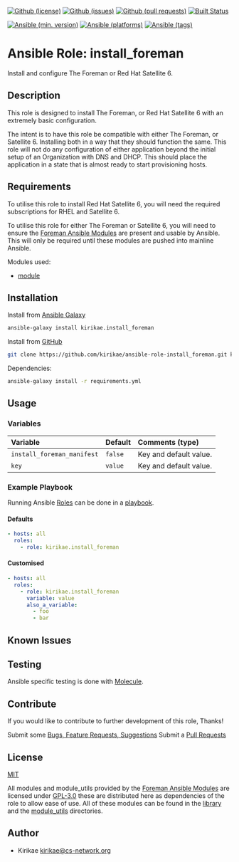 <!-- GitHub Shields -->
[![Github (license)](https://img.shields.io/github/license/kirikae/ansible-role-install_foreman.svg)](https://github.com/kirikae/ansible-role-install_foreman/blob/master/LICENSE)
[![Github (issues)](https://img.shields.io/github/issues/kirikae/ansible-role-install_foreman.svg)](https://github.com/kirikae/ansible-role-install_foreman/issues)
[![Github (pull requests)](https://img.shields.io/github/issues-pr/kirikae/ansible-role-install_foreman.svg)](https://github.com/kirikae/ansible-role-install_foreman/pulls)
[![Built Status](https://travis-ci.org/kirikae/ansible-role-install_foreman.svg?branch-master)](https://travis-ci.org/kirikae/ansible-role-install_foreman)
<!-- Ansible Shields -->
[![Ansible (min. version)](https://img.shields.io/badge/dynamic/yaml.svg?label=Min.%20Ansible%20Version&url=https%3A%2F%2Fraw.githubusercontent.com%2Fkirikae%2Fansible-role-install_foreman%2Fmaster%2Fmeta%2Fmain.yml&query=%24.galaxy_info.min_ansible_version&colorB=black)](https://galaxy.ansible.com/while_true_do/install_foreman)
[![Ansible (platforms)](https://img.shields.io/badge/dynamic/yaml.svg?label=Supported%20OS&url=https%3A%2F%2Fraw.githubusercontent.com%2Fkirikae%2Fansible-role-install_foreman%2Fmaster%2Fmeta%2Fmain.yml&query=galaxy_info.platforms%5B*%5D.name&colorB=black)](https://galaxy.ansible.com/while_true_do/install_foreman)
[![Ansible (tags)](https://img.shields.io/badge/dynamic/yaml.svg?label=Galaxy%20Tags&url=https%3A%2F%2Fraw.githubusercontent.com%2Fkirikae%2Fansible-role-install_foreman%2Fmaster%2Fmeta%2Fmain.yml&query=%24.galaxy_info.galaxy_tags%5B*%5D&colorB=black)](https://galaxy.ansible.com/while_true_do/install_foreman)

# Ansible Role: install_foreman

Install and configure The Foreman or Red Hat Satellite 6.

## Description

This role is designed to install The Foreman, or Red Hat Satellite 6 with an extremely basic configuration.

The intent is to have this role be compatible with either The Foreman, or Satellite 6. Installing both in a way that they should function the same. This role will not do any configuration of either application beyond the initial setup of an Organization with DNS and DHCP. This should place the application in a state that is almost ready to start provisioning hosts.

## Requirements

To utilise this role to install Red Hat Satellite 6, you will need the required subscriptions for RHEL and Satellite 6.

To utilise this role for either The Foreman or Satellite 6, you will need to ensure the [Foreman Ansible Modules](https://github.com/theforeman/foreman-ansible-modules) are present and usable by Ansible. This will only be required until these modules are pushed into mainline Ansible.

Modules used:

* [module](link)

## Installation

<!-- TODO: Installation process to use this repository -->

Install from [Ansible Galaxy](https://galaxy.ansible.com/kirikae/install_foreman)
```bash
ansible-galaxy install kirikae.install_foreman
```

Install from [GitHub](https://github.com/kirikae/ansible-role-install_foreman)
```bash
git clone https://github.com/kirikae/ansible-role-install_foreman.git kirikae.install_foreman
```

Dependencies:
```bash
ansible-galaxy install -r requirements.yml
```

## Usage

<!-- TODO: How to use this repository -->

### Variables

| Variable      | Default     | Comments (type)         |
| :---          | :---        | :---                    |
| `install_foreman_manifest`         | `false`     | Key and default value.  |
| `key`         | `value`     | Key and default value.  |

### Example Playbook

Running Ansible [Roles](https://docs.ansible.com/ansible/latest/user_guide/playbooks_reuse_roles.html) can be done in a [playbook](https://docs.ansible.com/ansible/latest/user_guide/playbooks_intro.html).

#### Defaults

```yaml
- hosts: all
  roles:
    - role: kirikae.install_foreman
```

#### Customised

```yaml
- hosts: all
  roles:
    - role: kirikae.install_foreman
      variable: value
      also_a_variable:
        - foo
        - bar
```

## Known Issues

<!-- TODO: List any known issues -->

## Testing

Ansible specific testing is done with [Molecule](https://molecule.readthedocs.io/en/stable/).

## Contribute

If you would like to contribute to further development of this role, Thanks!

Submit some [Bugs, Feature Requests, Suggestions](https://github.com/kirikae/ansible-role-install_foreman/issues)
Submit a [Pull Requests](https://github.com/kirikae/ansible-role-install_foreman/pulls)

## License

[MIT](https://spdx.org/licenses/MIT.html)

All modules and module_utils provided by the [Foreman Ansible Modules](https://github.com/theforeman/foreman-ansible-modules) are licensed under [GPL-3.0](http://www.gnu.org/licenses/) these are distributed here as dependencies of the role to allow ease of use. All of these modules can be found in the [library](./library) and the [module_utils](./module_utils) directories.

## Author

* Kirikae <kirikae@cs-network.org>
